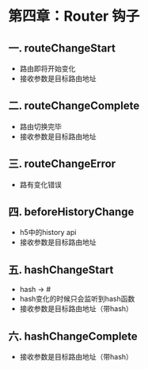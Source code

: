 # 第四章：Router 钩子

## 一. routeChangeStart
* 路由即将开始变化
* 接收参数是目标路由地址

## 二. routeChangeComplete
* 路由切换完毕
* 接收参数是目标路由地址

## 三. routeChangeError
* 路有变化错误

## 四. beforeHistoryChange
* h5中的history api
* 接收参数是目标路由地址

## 五. hashChangeStart
* hash -> #
* hash变化的时候只会监听到hash函数
* 接收参数是目标路由地址（带hash）

## 六. hashChangeComplete
* 接收参数是目标路由地址（带hash）


<comment/>